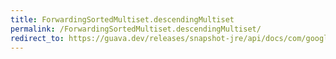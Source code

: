 ```yaml
---
title: ForwardingSortedMultiset.descendingMultiset
permalink: /ForwardingSortedMultiset.descendingMultiset/
redirect_to: https://guava.dev/releases/snapshot-jre/api/docs/com/google/common/collect/ForwardingSortedMultiset.html#descendingMultiset--
---
```

